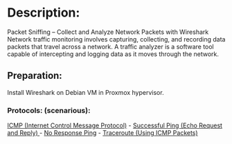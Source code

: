 # Description:
Packet Sniffing – Collect and Analyze Network Packets with Wireshark
Network traffic monitoring involves capturing, collecting, and recording data packets that travel across a network. A traffic analyzer is a software tool capable of intercepting and logging data as it moves through the network.

## Preparation:
Install Wireshark on Debian VM in Proxmox hypervisor.

### Protocols: (scenarious):
[ICMP (Internet Control Message Protocol)](https://github.com/sapan322/Raman-Cybersecurity-Portfolio/blob/main/Wireshark/ICMP%20(Internet%20Control%20Message%20Protocol).md)
    - [Successful Ping (Echo Request and Reply) ](https://github.com/sapan322/Raman-Cybersecurity-Portfolio/blob/main/Wireshark/ICMP%20(Internet%20Control%20Message%20Protocol).md#successful-ping-echo-request-and-reply)
    - [No Response Ping](https://github.com/sapan322/Raman-Cybersecurity-Portfolio/blob/main/Wireshark/ICMP%20(Internet%20Control%20Message%20Protocol).md#no-response-ping)
    - [Traceroute (Using ICMP Packets)](https://github.com/sapan322/Raman-Cybersecurity-Portfolio/blob/main/Wireshark/ICMP%20(Internet%20Control%20Message%20Protocol).md#traceroute-using-icmp-packets) 



